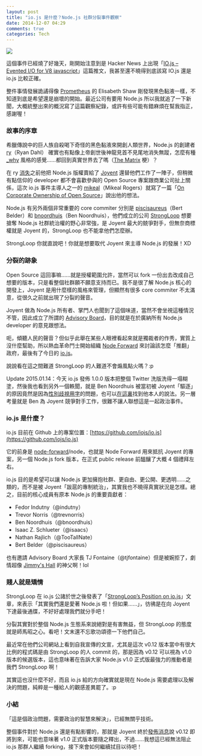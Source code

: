 ```yaml
---
layout: post
title: "io.js 是什麼？Node.js 社群分裂事件觀察"
date: 2014-12-07 04:29
comments: true
categories: Tech
---
```


![](https://lh3.googleusercontent.com/-mDHp26oTCxg/VINpfJZV2ZI/AAAAAAAAIJk/FlmyYl4aRBY/w770-h333-no/Screen%2BShot%2B2014-12-07%2Bat%2B4.38.35%2BAM.png)

這個事件已經燒了好幾天，剛開始注意到是 Hacker News 上出現「[IO.js – Evented I/O for V8 javascript](https://news.ycombinator.com/item?id=8669557)」這篇推文，我甚至還不曉得到底該寫 IO.js 還是 io.js 比較正確。

整件事情發展詭譎得像 [Prometheus](http://www.imdb.com/title/tt1446714/) 的 Elisabeth Shaw 剛發現黑色黏液一樣，不知道到底是希望還是崩壞的開始。最近公司有要用 Node.js 所以我就追了一下新聞，大概統整出來的概況寫了這篇觀察紀錄，或許有些可能有錯麻煩在幫我指正，感謝喔！

<!-- more -->

### 故事的序章

希臘傳說中的巨人族自殺喝下奇怪的黑色黏液來開創人類世界，Node.js 的創建者 [ry](https://github.com/ry)（Ryan Dahl） 確實也有點像上帝創世後神龍見首不見尾地消失無蹤，怎麼有種 [_why](http://www.smashingmagazine.com/2010/05/15/why-a-tale-of-a-post-modern-genius/) 風格的感覺……都回到真實世界去了嗎（[The Matrix](http://www.imdb.com/title/tt0133093/) 梗）？

在 ry [消失](https://groups.google.com/forum/#!topic/nodejs/hfajgpvGTLY)之前他把 Node.js 版權賣給了 [Joyent](https://www.joyent.com/) 還替他們工作了一陣子，但稍微有點信仰的 developer 都不會喜歡參與的 Open Source 專案跟商業公司扯上關係，這次 io.js 事件主導人之一的 [mikeal](https://github.com/mikeal)（Mikeal Rogers）就寫了一篇「[On Corporate Ownership of Open Source](https://medium.com/@mikeal/on-corporate-ownership-of-open-source-786ebd15847e)」說出他的想法。

Node.js 有另外兩個非常重要的 core commiter 分別是 [piscisaureus](https://github.com/piscisaureus)（Bert Belder）和 [bnoordhuis](https://github.com/bnoordhuis)（Ben Noordhuis），他們成立的公司 [StrongLoop](http://strongloop.com/) 想要搶奪 Node.js 社群統治權的野心非常強，是 Joyent 最大的兢爭對手，但無奈商標權就是 Joyent 的，StrongLoop 也不能拿他們怎麼辦。

StrongLoop 你就直說吧！你就是想要取代 Joyent 來主導 Node.js 的發展！XD

### 分裂的跡象

Open Source 這回事嘛……就是授權範圍允許，當然可以 fork 一份出去改成自己想要的版本，只是看整個社群願不願意支持而已。我不是很了解 Node.js 核心的開發上，Joyent 是用什麼樣的風格來管理，但顯然有很多 core commiter 不太滿意，從很久之前就出現了分裂的聲音。

Joyent 做為 Node.js 所有者、掌門人也聞到了這個味道，當然不會坐視這種情況不管，因此成立了所謂的 [Advisory Board](http://nodejs.org/about/advisory-board/)，目的就是在於廣納所有 Node.js developer 的意見跟想法。

呃，傾聽人民的聲音？但似乎此舉在某些人眼裡看起來就是獨裁者的作秀，實質上沒什麼幫助，所以熱血革命鬥士開始組織 [Node Forward](http://nodeforward.org/) 來討論該怎麼「推翻」政府，最後有了今日的 [io.js](https://github.com/iojs/io.js/)。

說說看在這之間難道 StrongLoop 的人難道不會煽風點火嗎？:p

Update 2015.01.14：今天 io.js 發佈 1.0.0 版本把整個 Twitter 洗版洗得一塌糊塗，然後我也看到另外一個軼聞，就是 Ben Noordhuis 被當初被 Joyent「驅逐」的原因竟然是因為[性別歧視用字](https://github.com/joyent/libuv/commit/804d40ee14dc0f82c482dcc8d1c41c14333fcb48)的問題，也可以[在這裏](https://github.com/joyent/libuv/pull/1015#issuecomment-29568172)找到他本人的說法。另一層考量就是 Ben 為 Joyent 競爭對手工作，很難不讓人聯想這是一起政治事件。

### io.js 是什麼？

io.js 目前在 Github 上的專案位置：[https://github.com/iojs/io.js](https://github.com/iojs/io.js)

它的前身是 [node-forward](https://github.com/node-forward/)/node，也就是 Node Forward 用來抵抗 Joyent 的專案，另一個 Node.js fork 版本，在正式 public release 前醞釀了大概 4 個禮拜左右。

io.js 目的是希望可以讓 Node.js 更加擁抱社群、更自由、更公開、更透明……之類的，而不是被 Joyent「跋扈的專制統治」，其實我也不曉得真實狀況是怎樣。總之，目前的核心成員有原本 Node.js 的重要貢獻者：

* Fedor Indutny（@indutny）
* Trevor Norris（@trevnorris）
* Ben Noordhuis（@bnoordhuis）
* Isaac Z. Schlueter（@isaacs）
* Nathan Rajlich（@TooTallNate）
* Bert Belder（@piscisaureus）

也有邀請 Advisory Board 大家長 TJ Fontaine（@tjfontaine）但是被婉拒了，劇情超像 [Jimmy's Hall](http://www.imdb.com/title/tt3110960/) 的神父啊！lol

### 賤人就是矯情

StrongLoop 在 io.js 公諸於世之後發表了「[StrongLoop’s Position on io.js](http://strongloop.com/strongblog/position-on-io-js/)」文章，來表示「其實我們還是愛著 Node.js 啦！但如果……」，彷彿是在向 Joyent 下達最後通牒，不好好處理我們就分手吧！

分裂其實對於整個 Node.js 生態系來說絕對是有害無益，但 StrongLoop 的態度就是師馬昭之心。看吧！文末還不忘歌功頌德一下他們自己。

最近常在他們公司網站上看到自我宣傳的文宣，尤其是這次 v0.12 版本當中有很大比例的程式碼是由 StrongLoop 的人 commit 的，那是因為 v0.12 可以視為 v1.0 版本的候選版本，這也意味著在告訴大家 Node.js v1.0 正式版最強力的推動者是我們 StrongLoop 啊！

其實這也沒什麼不好，而且 io.js 給的方向確實就是現在 Node.js 需要處理以及解決的問題，純粹是一種給人的觀感差異罷了。:p

### 小結

「這是個政治問題，需要政治的智慧來解決」，已經無關乎技術。

整個事件對於 Node.js 還是有點影響的，那就是 Joyent 終於[發佈消息](http://blog.nodejs.org/2014/12/03/advisory-board-update/)說 v0.12 即將到來，可能也意味著 v1.0 正式版本要隨之釋出，不過……我想這已經無法阻止 io.js 那群人繼續 forking，接下來會如何繼續拭目以待吧！
